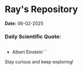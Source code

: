 # Ray's Repository

**Date:** 06-02-2025

### Daily Scientific Quote:
> ```The important thing is not to stop questioning. Curiosity has its own reason for existing.
- Albert Einstein```

Stay curious and keep exploring!
